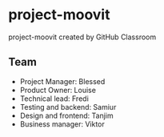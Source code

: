 # project-moovit
project-moovit created by GitHub Classroom
## Team
- Project Manager: Blessed
- Product Owner: Louise
- Technical lead: Fredi
- Testing and backend: Samiur
- Design and frontend: Tanjim
- Business manager: Viktor
